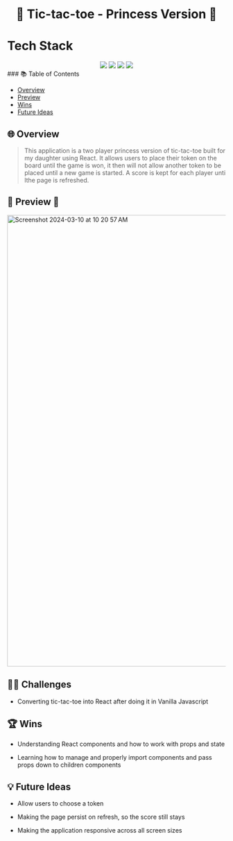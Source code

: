 <h1 align='center'> 🏰 Tic-tac-toe - Princess Version 👑 </h1>

# Tech Stack

<div align='center'>
<img src="https://img.shields.io/badge/react%20-%236a0dad.svg?&style=for-the-badge&logo=react&logoColor=%8f4db2"/>
<img src="https://img.shields.io/badge/GitHub-39FF14?style=for-the-badge&logo=github&logoColor=white"/>
<img src="https://img.shields.io/badge/VSCode-6a0dad?style=for-the-badge&logo=visual%20studio%20code&logoColor=white"/>
<img src="https://img.shields.io/badge/Sass-6a0dad?style=for-the-badge&logo=sass&logoColor=white"/>
</div>
### 📚 Table of Contents

- [Overview](#overview)
- [Preview](#preview)
- [Wins](#wins)
- [Future Ideas](#future-ideas)

<h2  id="overview"> 🌐 Overview </h2>

> This application is a two player princess version of tic-tac-toe built for my daughter using React. It allows users to place their token on the board until the game is won, it then will not allow another token to be placed until a new game is started. A score is kept for each player unti lthe page is refreshed.

<h2  id="preview"> 🎥 Preview 📱 </h2>
<img align='center' width="1040" alt="Screenshot 2024-03-10 at 10 20 57 AM" src="https://github.com/Jnguyen615/Overlook/assets/119434450/a3051f0c-a04d-48a2-b302-6682fa1f3748">

<h2 id="challenges">💪🏻 Challenges </h2>

- Converting tic-tac-toe into React after doing it in Vanilla Javascript

<h2 id="wins">🏆 Wins </h2>
  
 - Understanding React components and how to work with props and state

- Learning how to manage and properly import components and pass props down to children components

<h2 id="future-ideas">💡 Future Ideas </h2>

- Allow users to choose a token

- Making the page persist on refresh, so the score still stays

- Making the application responsive across all screen sizes
